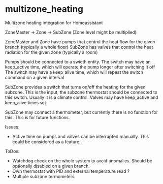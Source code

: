 # multizone_heating
Multizone heating integration for Homeassistant

ZoneMaster -> Zone -> SubZone
(Zone level might be multiplied)

ZoneMaster and Zone have pumps that control the heat flow for the given branch (typically a whole floor)
SubZone has valves that control the heat radiation for the given zone (typically a room)

Pumps should be connected to a swicth entity.
The switch may have an keep_active time, which will operate the pump longer after switching it off
The switch may have a keep_alive time, which will repeat the switch command on a given interval

SubZone provides a switch that turns on/off the heating for the given subzone. This is the input, the subzone
thermostat should be connected to this switch. Usually it is a climate control.
Valves may have keep_active and keep_alive times set.

SubZone may connect a thermometer, but currently there is no function for this. This is for future functions.


Issues:
- Active time on pumps and valves can be interrupted manually. This could be considered as a feature..

ToDos:
- Watchdog check on the whole system to avoid anomalies. Should be optionally disabled on a given branch.
- Own thermostat with PID and external temperature read ?
- Multiple subzone termometers
